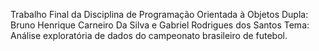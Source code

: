 Trabalho Final da Disciplina de Programação Orientada à Objetos
Dupla: Bruno Henrique Carneiro Da Silva e Gabriel Rodrigues dos Santos
Tema: Análise exploratória de dados do campeonato brasileiro de futebol. 